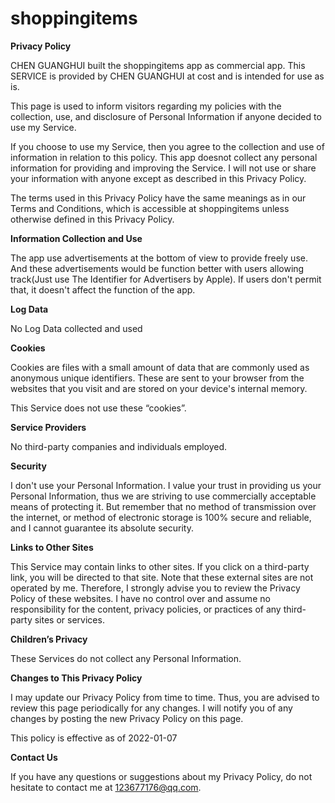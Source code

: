 # shoppingitems 

**Privacy Policy**

CHEN GUANGHUI built the shoppingitems app as commercial app. This SERVICE is provided by CHEN GUANGHUI at cost and is intended for use as is.

This page is used to inform visitors regarding my policies with the collection, use, and disclosure of Personal Information if anyone decided to use my Service.

If you choose to use my Service, then you agree to the collection and use of information in relation to this policy. This app doesnot collect any personal information  for providing and improving the Service. I will not use or share your information with anyone except as described in this Privacy Policy.

The terms used in this Privacy Policy have the same meanings as in our Terms and Conditions, which is accessible at shoppingitems unless otherwise defined in this Privacy Policy.

**Information Collection and Use**

The app use advertisements at the bottom of view to provide freely use. And these advertisements would be function better with users allowing track(Just use The Identifier for Advertisers by Apple). If users don't permit that, it doesn't affect the function of the app.

**Log Data**

No Log Data collected and used

**Cookies**

Cookies are files with a small amount of data that are commonly used as anonymous unique identifiers. These are sent to your browser from the websites that you visit and are stored on your device's internal memory.

This Service does not use these “cookies”.

**Service Providers**

No third-party companies and individuals employed.


**Security**

I don't use your Personal Information. I value your trust in providing us your Personal Information, thus we are striving to use commercially acceptable means of protecting it. But remember that no method of transmission over the internet, or method of electronic storage is 100% secure and reliable, and I cannot guarantee its absolute security.

**Links to Other Sites**

This Service may contain links to other sites. If you click on a third-party link, you will be directed to that site. Note that these external sites are not operated by me. Therefore, I strongly advise you to review the Privacy Policy of these websites. I have no control over and assume no responsibility for the content, privacy policies, or practices of any third-party sites or services.

**Children’s Privacy**

These Services do not collect any Personal Information.

**Changes to This Privacy Policy**

I may update our Privacy Policy from time to time. Thus, you are advised to review this page periodically for any changes. I will notify you of any changes by posting the new Privacy Policy on this page.

This policy is effective as of 2022-01-07

**Contact Us**

If you have any questions or suggestions about my Privacy Policy, do not hesitate to contact me at 123677176@qq.com.


